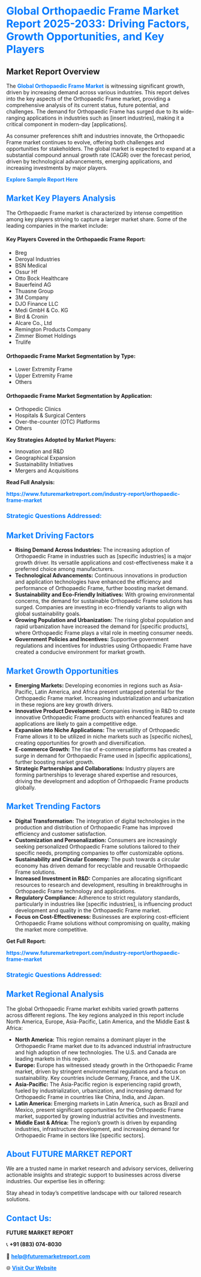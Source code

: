 <h1 style="color: #007BFF;">Global Orthopaedic Frame Market Report 2025-2033: Driving Factors, Growth Opportunities, and Key Players</h1>

<section id="overview">
<h2>Market Report Overview</h2>
<p>The <a href="https://www.futuremarketreport.com/industry-report/orthopaedic-frame-market" style="color: #007BFF; text-decoration: none;"><strong>Global Orthopaedic Frame Market</strong></a> is witnessing significant growth, driven by increasing demand across various industries. This report delves into the key aspects of the Orthopaedic Frame market, providing a comprehensive analysis of its current status, future potential, and challenges. The demand for Orthopaedic Frame has surged due to its wide-ranging applications in industries such as [insert industries], making it a critical component in modern-day [applications].</p>
<p>As consumer preferences shift and industries innovate, the Orthopaedic Frame market continues to evolve, offering both challenges and opportunities for stakeholders. The global market is expected to expand at a substantial compound annual growth rate (CAGR) over the forecast period, driven by technological advancements, emerging applications, and increasing investments by major players.</p>
</section>

<section id="overview">
<p><a href="https://www.futuremarketreport.com/request-sample/reportId=64692" style="color: #007BFF; text-decoration: none;"><strong>Explore Sample Report Here</strong></a></p>
</section>

<section id="key-players">
<h2 style="color: #007BFF;">Market Key Players Analysis</h2>
<p>The Orthopaedic Frame market is characterized by intense competition among key players striving to capture a larger market share. Some of the leading companies in the market include:</p>
<h4>Key Players Covered in the Orthopaedic Frame Report:</h4>
<ul><li>Breg</li><li>Deroyal Industries</li><li>BSN Medical</li><li>Ossur Hf</li><li>Otto Bock Healthcare</li><li>Bauerfeind AG</li><li>Thuasne Group</li><li>3M Company</li><li>DJO Finance LLC</li><li>Medi GmbH &amp; Co. KG</li><li>Bird &amp; Cronin</li><li>Alcare Co., Ltd</li><li>Remington Products Company</li><li>Zimmer Biomet Holdings</li><li>Trulife</li></ul>
<h4>Orthopaedic Frame Market Segmentation by Type:</h4>
<ul><li>Lower Extremity Frame</li><li>Upper Extremity Frame</li><li>Others</li></ul>

<h4>Orthopaedic Frame Market Segmentation by Application:</h4>
<ul><li>Orthopedic Clinics</li><li>Hospitals &amp; Surgical Centers</li><li>Over-the-counter (OTC) Platforms</li><li>Others</li></ul>
<p><strong>Key Strategies Adopted by Market Players:</strong></p>
<ul>
<li>Innovation and R&D</li>
<li>Geographical Expansion</li>
<li>Sustainability Initiatives</li>
<li>Mergers and Acquisitions</li>
</ul>
</section>

<section>
<p><strong>Read Full Analysis: </strong></p><a href="https://www.futuremarketreport.com/industry-report/orthopaedic-frame-market" style="color: #007BFF; text-decoration: none;"><strong>https://www.futuremarketreport.com/industry-report/orthopaedic-frame-market</strong></a>
<h3 style="color: #007BFF;">Strategic Questions Addressed:</h3>
</section>

<section id="driving-factors">
<h2 style="color: #007BFF;">Market Driving Factors</h2>
<ul>
<li><strong>Rising Demand Across Industries:</strong> The increasing adoption of Orthopaedic Frame in industries such as [specific industries] is a major growth driver. Its versatile applications and cost-effectiveness make it a preferred choice among manufacturers.</li>
<li><strong>Technological Advancements:</strong> Continuous innovations in production and application technologies have enhanced the efficiency and performance of Orthopaedic Frame, further boosting market demand.</li>
<li><strong>Sustainability and Eco-Friendly Initiatives:</strong> With growing environmental concerns, the demand for sustainable Orthopaedic Frame solutions has surged. Companies are investing in eco-friendly variants to align with global sustainability goals.</li>
<li><strong>Growing Population and Urbanization:</strong> The rising global population and rapid urbanization have increased the demand for [specific products], where Orthopaedic Frame plays a vital role in meeting consumer needs.</li>
<li><strong>Government Policies and Incentives:</strong> Supportive government regulations and incentives for industries using Orthopaedic Frame have created a conducive environment for market growth.</li>
</ul>
</section>

<section id="growth-opportunities">
<h2 style="color: #007BFF;">Market Growth Opportunities</h2>
<ul>
<li><strong>Emerging Markets:</strong> Developing economies in regions such as Asia-Pacific, Latin America, and Africa present untapped potential for the Orthopaedic Frame market. Increasing industrialization and urbanization in these regions are key growth drivers.</li>
<li><strong>Innovative Product Development:</strong> Companies investing in R&D to create innovative Orthopaedic Frame products with enhanced features and applications are likely to gain a competitive edge.</li>
<li><strong>Expansion into Niche Applications:</strong> The versatility of Orthopaedic Frame allows it to be utilized in niche markets such as [specific niches], creating opportunities for growth and diversification.</li>
<li><strong>E-commerce Growth:</strong> The rise of e-commerce platforms has created a surge in demand for Orthopaedic Frame used in [specific applications], further boosting market growth.</li>
<li><strong>Strategic Partnerships and Collaborations:</strong> Industry players are forming partnerships to leverage shared expertise and resources, driving the development and adoption of Orthopaedic Frame products globally.</li>
</ul>
</section>

<section id="trending-factors">
<h2 style="color: #007BFF;">Market Trending Factors</h2>
<ul>
<li><strong>Digital Transformation:</strong> The integration of digital technologies in the production and distribution of Orthopaedic Frame has improved efficiency and customer satisfaction.</li>
<li><strong>Customization and Personalization:</strong> Consumers are increasingly seeking personalized Orthopaedic Frame solutions tailored to their specific needs, prompting companies to offer customizable options.</li>
<li><strong>Sustainability and Circular Economy:</strong> The push towards a circular economy has driven demand for recyclable and reusable Orthopaedic Frame solutions.</li>
<li><strong>Increased Investment in R&D:</strong> Companies are allocating significant resources to research and development, resulting in breakthroughs in Orthopaedic Frame technology and applications.</li>
<li><strong>Regulatory Compliance:</strong> Adherence to strict regulatory standards, particularly in industries like [specific industries], is influencing product development and quality in the Orthopaedic Frame market.</li>
<li><strong>Focus on Cost-Effectiveness:</strong> Businesses are exploring cost-efficient Orthopaedic Frame solutions without compromising on quality, making the market more competitive.</li>
</ul>
</section>

<section>
<p><strong>Get Full Report: </strong></p><a href="https://www.futuremarketreport.com/industry-report/orthopaedic-frame-market" style="color: #007BFF; text-decoration: none;"><strong>https://www.futuremarketreport.com/industry-report/orthopaedic-frame-market</strong></a>
<h3 style="color: #007BFF;">Strategic Questions Addressed:</h3>
</section>


<section id="regional-analysis">
<h2 style="color: #007BFF;">Market Regional Analysis</h2>
<p>The global Orthopaedic Frame market exhibits varied growth patterns across different regions. The key regions analyzed in this report include North America, Europe, Asia-Pacific, Latin America, and the Middle East & Africa:</p>
<ul>
<li><strong>North America:</strong> This region remains a dominant player in the Orthopaedic Frame market due to its advanced industrial infrastructure and high adoption of new technologies. The U.S. and Canada are leading markets in this region.</li>
<li><strong>Europe:</strong> Europe has witnessed steady growth in the Orthopaedic Frame market, driven by stringent environmental regulations and a focus on sustainability. Key countries include Germany, France, and the U.K.</li>
<li><strong>Asia-Pacific:</strong> The Asia-Pacific region is experiencing rapid growth, fueled by industrialization, urbanization, and increasing demand for Orthopaedic Frame in countries like China, India, and Japan.</li>
<li><strong>Latin America:</strong> Emerging markets in Latin America, such as Brazil and Mexico, present significant opportunities for the Orthopaedic Frame market, supported by growing industrial activities and investments.</li>
<li><strong>Middle East & Africa:</strong> The region’s growth is driven by expanding industries, infrastructure development, and increasing demand for Orthopaedic Frame in sectors like [specific sectors].</li>
</ul>
</section>

<footer>
<h2 style="color: #007BFF;">About FUTURE MARKET REPORT</h2>
<p>We are a trusted name in market research and advisory services, delivering actionable insights and strategic support to businesses across diverse industries. Our expertise lies in offering:</p>

<p>Stay ahead in today’s competitive landscape with our tailored research solutions.</p>

<h2 style="color: #007BFF;">Contact Us:</h2>
<p><strong>FUTURE MARKET REPORT</strong></p>
<p>📞 <strong>+91 (883) 074-8030</strong></p>
<p>📧 <strong><a href="mailto:help@futuremarketreport.com" style="color: #007BFF;">help@futuremarketreport.com</a></strong></p>
<p>🌐 <strong><a href="https://www.futuremarketreport.com/" style="color: #007BFF;">Visit Our Website</a></strong></p>
</footer>